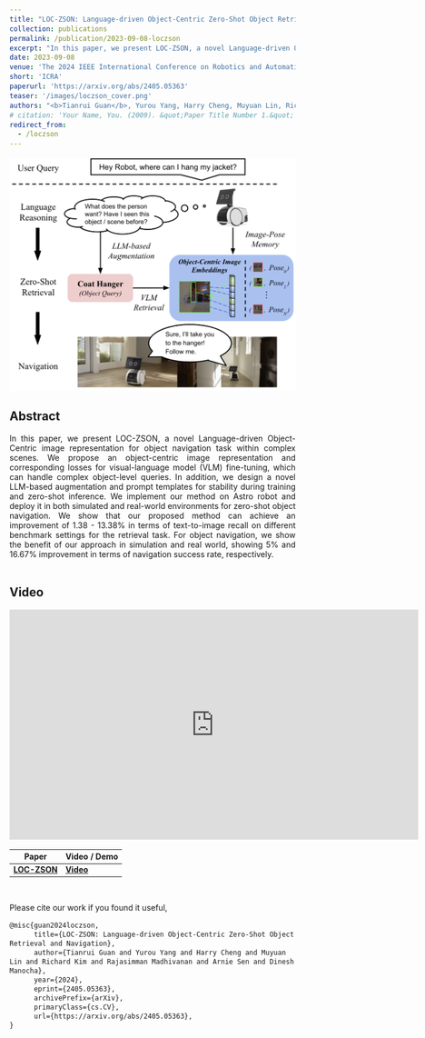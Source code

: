 ```yaml
---
title: "LOC-ZSON: Language-driven Object-Centric Zero-Shot Object Retrieval and Navigation"
collection: publications
permalink: /publication/2023-09-08-loczson
excerpt: "In this paper, we present LOC-ZSON, a novel Language-driven Object-Centric image representation for object navigation task within complex scenes. We propose an object-centric image representation and corresponding losses for visual-language model (VLM) fine-tuning, which can handle complex object-level queries. In addition, we design a novel LLM-based augmentation and prompt templates for stability during training and zero-shot inference. We implement our method on Astro robot and deploy it in both simulated and real-world environments for zero-shot object navigation. We show that our proposed method can achieve an improvement of 1.38 - 13.38% in terms of text-to-image recall on different benchmark settings for the retrieval task. For object navigation, we show the benefit of our approach in simulation and real world, showing 5% and 16.67% improvement in terms of navigation success rate, respectively."
date: 2023-09-08
venue: 'The 2024 IEEE International Conference on Robotics and Automation'
short: 'ICRA'
paperurl: 'https://arxiv.org/abs/2405.05363'
teaser: '/images/loczson_cover.png'
authors: "<b>Tianrui Guan</b>, Yurou Yang, Harry Cheng, Muyuan Lin, Richard Kim, Rajasimman Madhivanan, Arnie Sen, Dinesh Manocha"
# citation: 'Your Name, You. (2009). &quot;Paper Title Number 1.&quot; <i>Journal 1</i>. 1(1).'
redirect_from: 
  - /loczson
---
```


<p style="text-align:center;">
<img src="/images/loczson_cover.png" width="800">
</p>

## Abstract
<div style="text-align: justify"> In this paper, we present LOC-ZSON, a novel Language-driven Object-Centric image representation for object navigation task within complex scenes. We propose an object-centric image representation and corresponding losses for visual-language model (VLM) fine-tuning, which can handle complex object-level queries. In addition, we design a novel LLM-based augmentation and prompt templates for stability during training and zero-shot inference. We implement our method on Astro robot and deploy it in both simulated and real-world environments for zero-shot object navigation. We show that our proposed method can achieve an improvement of 1.38 - 13.38% in terms of text-to-image recall on different benchmark settings for the retrieval task. For object navigation, we show the benefit of our approach in simulation and real world, showing 5% and 16.67% improvement in terms of navigation success rate, respectively.
</div>
<br>

## Video
<iframe width="720" height="405" src="https://www.youtube.com/embed/CWTehAqz_0M" frameborder="0" allow="accelerometer; autoplay; encrypted-media; gyroscope; picture-in-picture" allowfullscreen></iframe>

| Paper  | Video / Demo  | 
|-----------------------------------------------------------|--------------------------------------------------------------------|
| [**LOC-ZSON**](https://arxiv.org/abs/2405.05363)    | [**Video**](https://youtu.be/CWTehAqz_0M) |

<br>

Please cite our work if you found it useful,

```
@misc{guan2024loczson,
      title={LOC-ZSON: Language-driven Object-Centric Zero-Shot Object Retrieval and Navigation}, 
      author={Tianrui Guan and Yurou Yang and Harry Cheng and Muyuan Lin and Richard Kim and Rajasimman Madhivanan and Arnie Sen and Dinesh Manocha},
      year={2024},
      eprint={2405.05363},
      archivePrefix={arXiv},
      primaryClass={cs.CV},
      url={https://arxiv.org/abs/2405.05363}, 
}
```